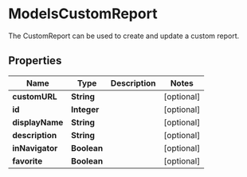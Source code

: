 

# ModelsCustomReport

The CustomReport can be used to create and update a custom report.

## Properties

| Name | Type | Description | Notes |
|------------ | ------------- | ------------- | -------------|
|**customURL** | **String** |  |  [optional] |
|**id** | **Integer** |  |  [optional] |
|**displayName** | **String** |  |  [optional] |
|**description** | **String** |  |  [optional] |
|**inNavigator** | **Boolean** |  |  [optional] |
|**favorite** | **Boolean** |  |  [optional] |



